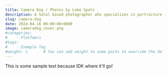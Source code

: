 ```yaml
---
title: Camera Dog / Photos by Luke Spots
description: A SoCal based photographer who specializes in portraiture and barking!
slug: camera-dog
date: 2024-04-16 00:00:00+0000
image: cameradog_cover.png
#categories:
#    - Platfomrs
#tags:
#    - Example Tag
#weight: 1       # You can add weight to some posts to override the default sorting (date descending)
---
```


This is some sample text because IDK where it'll go!